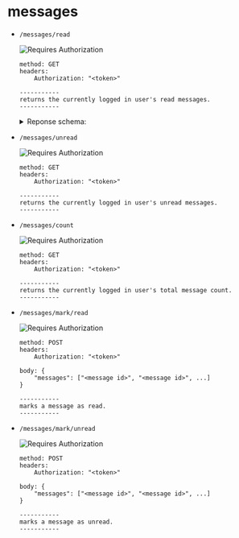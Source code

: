 # messages

- `/messages/read`

  	![Requires Authorization](https://img.shields.io/badge/requires_authorization-yes-blue)
	```
	method: GET
	headers:
		Authorization: "<token>"

	-----------
	returns the currently logged in user's read messages.
	-----------
	```

 	<details>
		<summary>Reponse schema:</summary>

		{
  		  "read": [
        		{
            		  "_id": "64cd0f5fc2d93c04fd6baba3",
  				  "type": "comment_reply",
            		  "to": {
                	  	"name": "imadeanaccount",
                	  	"id": "63fcf11ebac4b7a8034e1327"
  			  	  },
  				  "data": {
  				    "actor": {
                    			"name": "wasteofplus",
                    			"id": "64a834d75f4b2a0db409bc3e"
                		    },
  				    "post": {
  					"_id": "64cd07f7c2d93c04fd6bab8a",
                    			"poster": {
  					    "name": "micahlt",
  					    "id": "623f913c09dd2804f2c00e94",
  					    "color": "indigo"
                    			},
                    	  		"content": "<p>me when birth</p>",
                    			"time": 1691158519007,
                    			"revisions": [
  						{
                            		  	  "content": "<p>me when birth</p>",
                            		  	  "time": 1691158519007,
                            		  	  "current": true
                        			}
                   		 	],
                    			"comments": 8,
                    			"loves": 7,
                    			"reposts": 0
  				    },
                		    "comment": null
  			  	  },
            			  "read": true,
            			  "time": 1691160415432
  		        },
  		   ]
                }
  
	</details>

- `/messages/unread`

  	![Requires Authorization](https://img.shields.io/badge/requires_authorization-yes-blue)
	```
	method: GET
	headers:
		Authorization: "<token>"
	
	-----------
	returns the currently logged in user's unread messages.
	-----------
	```

- `/messages/count`

  	![Requires Authorization](https://img.shields.io/badge/requires_authorization-yes-blue)
	```
	method: GET
	headers:
		Authorization: "<token>"
	
	-----------
	returns the currently logged in user's total message count.
	-----------
	```

- `/messages/mark/read`

  	![Requires Authorization](https://img.shields.io/badge/requires_authorization-yes-blue)
	```
	method: POST
	headers:
		Authorization: "<token>"
	
	body: {
		"messages": ["<message id>", "<message id>", ...]
	}

	-----------	
	marks a message as read.
	-----------
	```

- `/messages/mark/unread`

	![Requires Authorization](https://img.shields.io/badge/requires_authorization-yes-blue)
	```
	method: POST
	headers:
		Authorization: "<token>"
	
	body: {
		"messages": ["<message id>", "<message id>", ...]
	}
	
	-----------
	marks a message as unread.
	-----------
	```
